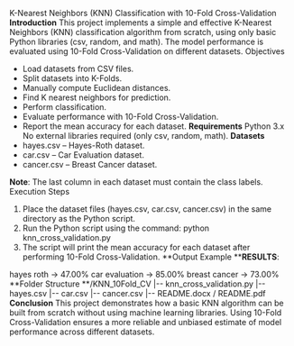K-Nearest Neighbors (KNN) Classification with 10-Fold Cross-Validation
**Introduction**
This project implements a simple and effective K-Nearest Neighbors (KNN) classification algorithm from scratch, using only basic Python libraries (csv, random, and math). The model performance is evaluated using 10-Fold Cross-Validation on different datasets.
Objectives
- Load datasets from CSV files.
- Split datasets into K-Folds.
- Manually compute Euclidean distances.
- Find K nearest neighbors for prediction.
- Perform classification.
- Evaluate performance with 10-Fold Cross-Validation.
- Report the mean accuracy for each dataset.
**Requirements**
Python 3.x
No external libraries required (only csv, random, math).
**Datasets**
- hayes.csv – Hayes-Roth dataset.
- car.csv – Car Evaluation dataset.
- cancer.csv – Breast Cancer dataset.

**Note**: The last column in each dataset must contain the class labels.
Execution Steps
1. Place the dataset files (hayes.csv, car.csv, cancer.csv) in the same directory as the Python script.
2. Run the Python script using the command:
   python knn_cross_validation.py
3. The script will print the mean accuracy for each dataset after performing 10-Fold Cross-Validation.
**Output Example
****RESULTS**:

hayes roth          -> 47.00%
car evaluation      -> 85.00%
breast cancer       -> 73.00%
**Folder Structure
**/KNN_10Fold_CV
    |-- knn_cross_validation.py
    |-- hayes.csv
    |-- car.csv
    |-- cancer.csv
    |-- README.docx / README.pdf
**Conclusion**
This project demonstrates how a basic KNN algorithm can be built from scratch without using machine learning libraries. Using 10-Fold Cross-Validation ensures a more reliable and unbiased estimate of model performance across different datasets.

